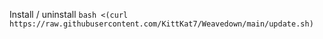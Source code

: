 Install / uninstall `bash <(curl https://raw.githubusercontent.com/KittKat7/Weavedown/main/update.sh)`